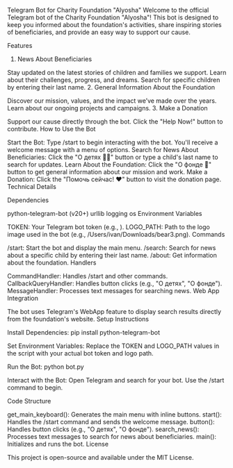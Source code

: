 Telegram Bot for Charity Foundation "Alyosha"
Welcome to the official Telegram bot of the Charity Foundation "Alyosha"! This bot is designed to keep you informed about the foundation's activities, share inspiring stories of beneficiaries, and provide an easy way to support our cause.

Features

1. News About Beneficiaries

Stay updated on the latest stories of children and families we support.
Learn about their challenges, progress, and dreams.
Search for specific children by entering their last name.
2. General Information About the Foundation

Discover our mission, values, and the impact we’ve made over the years.
Learn about our ongoing projects and campaigns.
3. Make a Donation

Support our cause directly through the bot.
Click the "Help Now!" button to contribute.
How to Use the Bot

Start the Bot:
Type /start to begin interacting with the bot.
You'll receive a welcome message with a menu of options.
Search for News About Beneficiaries:
Click the "О детях 👨‍👧" button or type a child's last name to search for updates.
Learn About the Foundation:
Click the "О фонде 🏢" button to get general information about our mission and work.
Make a Donation:
Click the "Помочь сейчас! ❤️" button to visit the donation page.
Technical Details

Dependencies

python-telegram-bot (v20+)
urllib
logging
os
Environment Variables

TOKEN: Your Telegram bot token (e.g., ).
LOGO_PATH: Path to the logo image used in the bot (e.g., /Users/ivan/Downloads/bear3.png).
Commands

/start: Start the bot and display the main menu.
/search: Search for news about a specific child by entering their last name.
/about: Get information about the foundation.
Handlers

CommandHandler: Handles /start and other commands.
CallbackQueryHandler: Handles button clicks (e.g., "О детях", "О фонде").
MessageHandler: Processes text messages for searching news.
Web App Integration

The bot uses Telegram's WebApp feature to display search results directly from the foundation's website.
Setup Instructions

Install Dependencies:
pip install python-telegram-bot

Set Environment Variables:
Replace the TOKEN and LOGO_PATH values in the script with your actual bot token and logo path.

Run the Bot:
python bot.py

Interact with the Bot:
Open Telegram and search for your bot.
Use the /start command to begin.

Code Structure

get_main_keyboard(): Generates the main menu with inline buttons.
start(): Handles the /start command and sends the welcome message.
button(): Handles button clicks (e.g., "О детях", "О фонде").
search_news(): Processes text messages to search for news about beneficiaries.
main(): Initializes and runs the bot.
License

This project is open-source and available under the MIT License.
